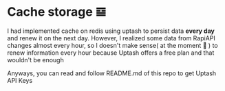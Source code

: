 # Cache storage 𝌏

I had implemented cache on redis using uptash to persist data **every day** and renew it on the next day. However, I realized some data from RapiAPI changes almost every hour, so I doesn't make sense( at the moment 👀 ) to renew information every hour because Uptash offers a free plan and that wouldn't be enough

Anyways, you can read and follow README.md of this repo to get Uptash API Keys